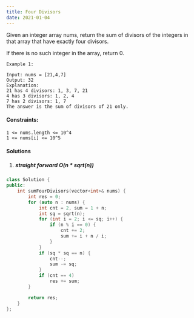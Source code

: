 ```yaml
---
title: Four Divisors
date: 2021-01-04
---
```

Given an integer array nums, return the sum of divisors of the integers in that array that have exactly four divisors.

If there is no such integer in the array, return 0.

 

```
Example 1:

Input: nums = [21,4,7]
Output: 32
Explanation:
21 has 4 divisors: 1, 3, 7, 21
4 has 3 divisors: 1, 2, 4
7 has 2 divisors: 1, 7
The answer is the sum of divisors of 21 only.
```

 

#### Constraints:

    1 <= nums.length <= 10^4
    1 <= nums[i] <= 10^5

#### Solutions

1. ##### straight forward O(n * sqrt(n))

```cpp
class Solution {
public:
    int sumFourDivisors(vector<int>& nums) {
        int res = 0;
        for (auto n : nums) {
            int cnt = 2, sum = 1 + n;
            int sq = sqrt(n);
            for (int i = 2; i <= sq; i++) {
                if (n % i == 0) {
                    cnt += 2;
                    sum += i + n / i;
                }
            }
            if (sq * sq == n) {
                cnt--;
                sum -= sq;
            }
            if (cnt == 4)
                res += sum;
        }

        return res;
    }
};
```